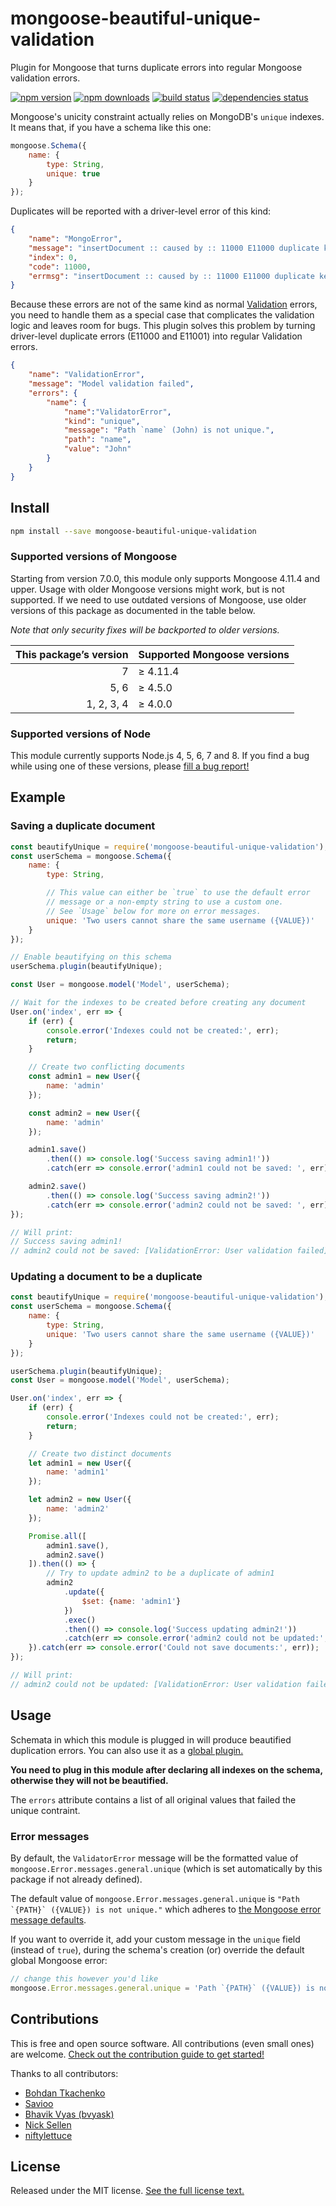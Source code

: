 # mongoose-beautiful-unique-validation

Plugin for Mongoose that turns duplicate errors into regular Mongoose validation errors.

[![npm version](https://img.shields.io/npm/v/mongoose-beautiful-unique-validation.svg?style=flat-square)](https://www.npmjs.com/package/mongoose-beautiful-unique-validation)
[![npm downloads](https://img.shields.io/npm/dm/mongoose-beautiful-unique-validation.svg?style=flat-square)](https://www.npmjs.com/package/mongoose-beautiful-unique-validation)
[![build status](https://img.shields.io/travis/matteodelabre/mongoose-beautiful-unique-validation.svg?style=flat-square)](https://travis-ci.org/matteodelabre/mongoose-beautiful-unique-validation)
[![dependencies status](http://img.shields.io/david/matteodelabre/mongoose-beautiful-unique-validation.svg?style=flat-square)](https://david-dm.org/matteodelabre/mongoose-beautiful-unique-validation)

Mongoose's unicity constraint actually relies on MongoDB's `unique` indexes. It means that, if you have a schema like this one:

```js
mongoose.Schema({
    name: {
        type: String,
        unique: true
    }
});
```

Duplicates will be reported with a driver-level error of this kind:

```json
{
    "name": "MongoError",
    "message": "insertDocument :: caused by :: 11000 E11000 duplicate key error index: example.users.$name_1 dup key: { : \"John\" }",
    "index": 0,
    "code": 11000,
    "errmsg": "insertDocument :: caused by :: 11000 E11000 duplicate key error index: example.users.$name_1 dup key: { : \"John\" }"
}
```

Because these errors are not of the same kind as normal [Validation](http://mongoosejs.com/docs/validation.html) errors, you need to handle them as a special case that complicates the validation logic and leaves room for bugs. This plugin solves this problem by turning driver-level duplicate errors (E11000 and E11001) into regular Validation errors.

```json
{
    "name": "ValidationError",
    "message": "Model validation failed",
    "errors": {
        "name": {
            "name":"ValidatorError",
            "kind": "unique",
            "message": "Path `name` (John) is not unique.",
            "path": "name",
            "value": "John"
        }
    }
}
```

## Install

```sh
npm install --save mongoose-beautiful-unique-validation
```

### Supported versions of Mongoose

Starting from version 7.0.0, this module only supports Mongoose 4.11.4 and upper. Usage with older Mongoose versions might work, but is not supported. If we need to use outdated versions of Mongoose, use older versions of this package as documented in the table below.

_Note that only security fixes will be backported to older versions._

This package’s version | Supported Mongoose versions
----------------------:|:---------------------------
                     7 | ≥ 4.11.4
                  5, 6 | ≥ 4.5.0
            1, 2, 3, 4 | ≥ 4.0.0

### Supported versions of Node

This module currently supports Node.js 4, 5, 6, 7 and 8. If you find a bug while using one of these versions, please [fill a bug report!](https://github.com/matteodelabre/mongoose-beautiful-unique-validation/issues/new)

## Example

### Saving a duplicate document

```js
const beautifyUnique = require('mongoose-beautiful-unique-validation');
const userSchema = mongoose.Schema({
    name: {
        type: String,

        // This value can either be `true` to use the default error
        // message or a non-empty string to use a custom one.
        // See `Usage` below for more on error messages.
        unique: 'Two users cannot share the same username ({VALUE})'
    }
});

// Enable beautifying on this schema
userSchema.plugin(beautifyUnique);

const User = mongoose.model('Model', userSchema);

// Wait for the indexes to be created before creating any document
User.on('index', err => {
    if (err) {
        console.error('Indexes could not be created:', err);
        return;
    }

    // Create two conflicting documents
    const admin1 = new User({
        name: 'admin'
    });

    const admin2 = new User({
        name: 'admin'
    });

    admin1.save()
        .then(() => console.log('Success saving admin1!'))
        .catch(err => console.error('admin1 could not be saved: ', err));

    admin2.save()
        .then(() => console.log('Success saving admin2!'))
        .catch(err => console.error('admin2 could not be saved: ', err));
});

// Will print:
// Success saving admin1!
// admin2 could not be saved: [ValidationError: User validation failed]
```

### Updating a document to be a duplicate

```js
const beautifyUnique = require('mongoose-beautiful-unique-validation');
const userSchema = mongoose.Schema({
    name: {
        type: String,
        unique: 'Two users cannot share the same username ({VALUE})'
    }
});

userSchema.plugin(beautifyUnique);
const User = mongoose.model('Model', userSchema);

User.on('index', err => {
    if (err) {
        console.error('Indexes could not be created:', err);
        return;
    }

    // Create two distinct documents
    let admin1 = new User({
        name: 'admin1'
    });

    let admin2 = new User({
        name: 'admin2'
    });

    Promise.all([
        admin1.save(),
        admin2.save()
    ]).then(() => {
        // Try to update admin2 to be a duplicate of admin1
        admin2
            .update({
                $set: {name: 'admin1'}
            })
            .exec()
            .then(() => console.log('Success updating admin2!'))
            .catch(err => console.error('admin2 could not be updated:', err))
    }).catch(err => console.error('Could not save documents:', err));
});

// Will print:
// admin2 could not be updated: [ValidationError: User validation failed]
```

## Usage

Schemata in which this module is plugged in will produce beautified duplication errors. You can also use it as a [global plugin.](http://mongoosejs.com/docs/plugins.html#global)

**You need to plug in this module after declaring all indexes on the schema, otherwise they will not be beautified.**

The `errors` attribute contains a list of all original values that failed the unique contraint.

### Error messages

By default, the `ValidatorError` message will be the formatted value of `mongoose.Error.messages.general.unique` (which is set automatically by this package if not already defined).

The default value of `mongoose.Error.messages.general.unique` is ``"Path `{PATH}` ({VALUE}) is not unique."`` which adheres to [the Mongoose error message defaults](https://github.com/Automattic/mongoose/blob/master/lib/error/messages.js).

If you want to override it, add your custom message in the `unique` field (instead of `true`), during the schema's creation (or) override the default global Mongoose error:

```js
// change this however you'd like
mongoose.Error.messages.general.unique = 'Path `{PATH}` ({VALUE}) is not unique.';
```

## Contributions

This is free and open source software. All contributions (even small ones) are welcome. [Check out the contribution guide to get started!](CONTRIBUTING.md)

Thanks to all contributors:

* [Bohdan Tkachenko](https://github.com/BohdanTkachenko)
* [Savioo](https://github.com/Saviio)
* [Bhavik Vyas (bvyask)](https://github.com/bvyask)
* [Nick Sellen](https://github.com/nicksellen)
* [niftylettuce](https://github.com/niftylettuce)

## License

Released under the MIT license. [See the full license text.](https://github.com/matteodelabre/mongoose-beautiful-unique-validation/blob/master/LICENSE)
